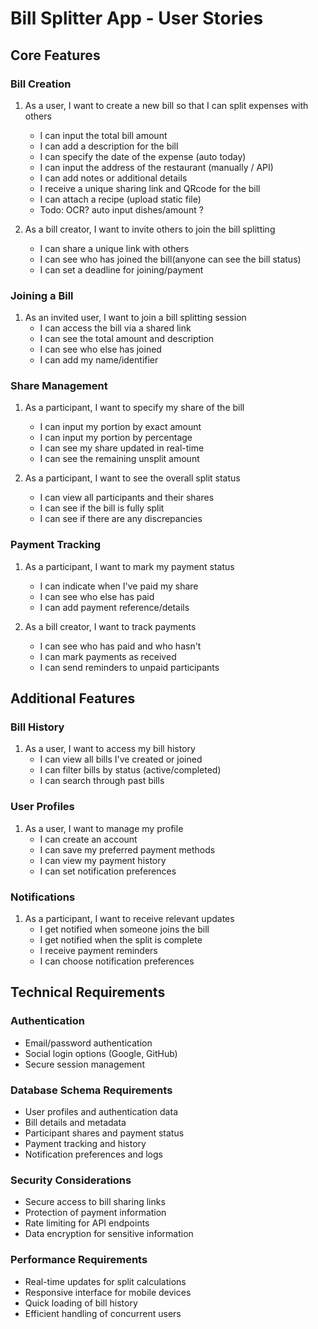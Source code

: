 # Bill Splitter App - User Stories

## Core Features

### Bill Creation
1. As a user, I want to create a new bill so that I can split expenses with others
   - I can input the total bill amount
   - I can add a description for the bill
   - I can specify the date of the expense (auto today)
   - I can input the address of the restaurant (manually / API)
   - I can add notes or additional details
   - I receive a unique sharing link and QRcode for the bill
   - I can attach a recipe (upload static file)
   - Todo: OCR? auto input dishes/amount ?

2. As a bill creator, I want to invite others to join the bill splitting
   - I can share a unique link with others
   - I can see who has joined the bill(anyone can see the bill status)
   - I can set a deadline for joining/payment

### Joining a Bill
1. As an invited user, I want to join a bill splitting session
   - I can access the bill via a shared link
   - I can see the total amount and description
   - I can see who else has joined
   - I can add my name/identifier

### Share Management
1. As a participant, I want to specify my share of the bill
   - I can input my portion by exact amount
   - I can input my portion by percentage
   - I can see my share updated in real-time
   - I can see the remaining unsplit amount

2. As a participant, I want to see the overall split status
   - I can view all participants and their shares
   - I can see if the bill is fully split
   - I can see if there are any discrepancies

### Payment Tracking
1. As a participant, I want to mark my payment status
   - I can indicate when I've paid my share
   - I can see who else has paid
   - I can add payment reference/details

2. As a bill creator, I want to track payments
   - I can see who has paid and who hasn't
   - I can mark payments as received
   - I can send reminders to unpaid participants

## Additional Features

### Bill History
1. As a user, I want to access my bill history
   - I can view all bills I've created or joined
   - I can filter bills by status (active/completed)
   - I can search through past bills

### User Profiles
1. As a user, I want to manage my profile
   - I can create an account
   - I can save my preferred payment methods
   - I can view my payment history
   - I can set notification preferences

### Notifications
1. As a participant, I want to receive relevant updates
   - I get notified when someone joins the bill
   - I get notified when the split is complete
   - I receive payment reminders
   - I can choose notification preferences

## Technical Requirements

### Authentication
- Email/password authentication
- Social login options (Google, GitHub)
- Secure session management

### Database Schema Requirements
- User profiles and authentication data
- Bill details and metadata
- Participant shares and payment status
- Payment tracking and history
- Notification preferences and logs

### Security Considerations
- Secure access to bill sharing links
- Protection of payment information
- Rate limiting for API endpoints
- Data encryption for sensitive information

### Performance Requirements
- Real-time updates for split calculations
- Responsive interface for mobile devices
- Quick loading of bill history
- Efficient handling of concurrent users
